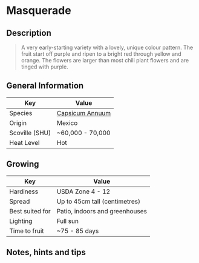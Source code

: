 # Masquerade

## Description

> A very early-starting variety with a lovely, unique colour pattern. The fruit start off purple and ripen to a bright red through yellow and orange. The flowers are larger than most chili plant flowers and are tinged with purple.

## General Information

Key | Value
--- | ---
Species | [Capsicum Annuum](.)
Origin | Mexico
Scoville (SHU) | ~60,000 - 70,000
Heat Level | Hot

## Growing

Key | Value
--- | -----
Hardiness | USDA Zone 4 - 12
Spread | Up to 45cm tall (centimetres)
Best suited for | Patio, indoors and greenhouses
Lighting | Full sun
Time to fruit | ~75 - 85 days

## Notes, hints and tips
